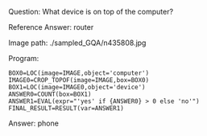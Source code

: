 Question: What device is on top of the computer?

Reference Answer: router

Image path: ./sampled_GQA/n435808.jpg

Program:

```
BOX0=LOC(image=IMAGE,object='computer')
IMAGE0=CROP_TOPOF(image=IMAGE,box=BOX0)
BOX1=LOC(image=IMAGE0,object='device')
ANSWER0=COUNT(box=BOX1)
ANSWER1=EVAL(expr="'yes' if {ANSWER0} > 0 else 'no'")
FINAL_RESULT=RESULT(var=ANSWER1)
```
Answer: phone

